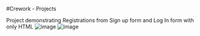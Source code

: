 #Crework - Projects

Project demonstrating Registrations from Sign up form and Log In form with only HTML 
![image](https://user-images.githubusercontent.com/80317188/180634543-940d8f9c-11d5-4f66-a407-ae1f2e66cf60.png)
![image](https://user-images.githubusercontent.com/80317188/180634551-f0288bb0-b3f9-4e99-9498-e9d5262725b7.png)
